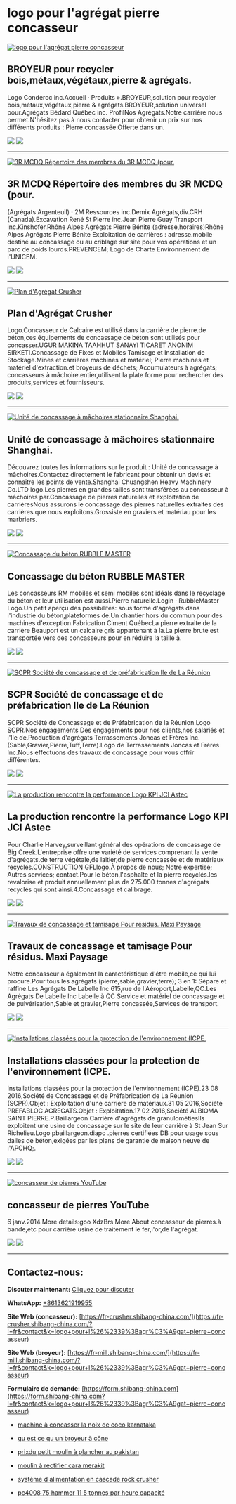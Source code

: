 # logo pour l&#39;agrégat pierre concasseur

<a href="https://swt.shibang-china.com/?l=fr&img&k=logo+pour+l%26%2339%3Bagr%C3%A9gat+pierre+concasseur" target="_blank">![logo pour l&#39;agrégat pierre concasseur](http://static.shibang-china.com/all-800x300/1487.jpg)</a>

## BROYEUR pour recycler bois,métaux,végétaux,pierre &amp; agrégats.
Logo Conderoc inc.Accueil &middot; Produits ».BROYEUR,solution pour recycler bois,métaux,végétaux,pierre &amp; agrégats.BROYEUR,solution universel pour.Agrégats Bédard Québec inc. ProfilNos Agrégats.Notre carrière nous permet.N&#39;hésitez pas à nous contacter pour obtenir un prix sur nos différents produits : Pierre concassée.Offerte dans un.


<a href="https://whatsapp.shibangsoft.com/WhatsApp.php" target="_blank" title="WhatsApp">![](http://static.shibang-china.com/icon/whatsapp.png)</a> <a href="https://swt.shibang-china.com/?l=fr&icon&k=logo+pour+l%26%2339%3Bagr%C3%A9gat+pierre+concasseur" target="_blank">![](http://static.shibang-china.com/icon/chat-fr.png)</a>

---

<a href="https://swt.shibang-china.com/?l=fr&img&k=logo+pour+l%26%2339%3Bagr%C3%A9gat+pierre+concasseur" target="_blank">![3R MCDQ Répertoire des membres du 3R MCDQ (pour.](http://static.shibang-china.com/all-800x300/763.jpg)</a>

## 3R MCDQ Répertoire des membres du 3R MCDQ (pour.
(Agrégats Argenteuil) &middot; 2M Ressources inc.Demix Agrégats,div.CRH (Canada).Excavation René St Pierre inc.Jean Pierre Guay Transport inc.Kinshofer.Rhône Alpes Agrégats Pierre Bénite (adresse,horaires)Rhône Alpes Agrégats Pierre Bénite Exploitation de carrières : adresse.mobile destiné au concassage ou au criblage sur site pour vos opérations et un parc de poids lourds.PREVENCEM; Logo de Charte Environnement de l&#39;UNICEM.


<a href="https://whatsapp.shibangsoft.com/WhatsApp.php" target="_blank" title="WhatsApp">![](http://static.shibang-china.com/icon/whatsapp.png)</a> <a href="https://swt.shibang-china.com/?l=fr&icon&k=logo+pour+l%26%2339%3Bagr%C3%A9gat+pierre+concasseur" target="_blank">![](http://static.shibang-china.com/icon/chat-fr.png)</a>

---

<a href="https://swt.shibang-china.com/?l=fr&img&k=logo+pour+l%26%2339%3Bagr%C3%A9gat+pierre+concasseur" target="_blank">![Plan d&#39;Agrégat Crusher](http://static.shibang-china.com/all-800x300/683.jpg)</a>

## Plan d&#39;Agrégat Crusher
Logo.Concasseur de Calcaire est utilisé dans la carrière de pierre.de béton,ces équipements de concassage de béton sont utilisés pour concasser.UGUR MAKINA TAAHHUT SANAYI TICARET ANONIM SIRKETI.Concassage de Fixes et Mobiles Tamisage et Installation de Stockage.Mines et carrières machines et matériel; Pierre machines et matériel d&#39;extraction.et broyeurs de déchets; Accumulateurs à agrégats; concasseurs à mâchoire.entier,utilisent la plate forme pour rechercher des produits,services et fournisseurs.


<a href="https://whatsapp.shibangsoft.com/WhatsApp.php" target="_blank" title="WhatsApp">![](http://static.shibang-china.com/icon/whatsapp.png)</a> <a href="https://swt.shibang-china.com/?l=fr&icon&k=logo+pour+l%26%2339%3Bagr%C3%A9gat+pierre+concasseur" target="_blank">![](http://static.shibang-china.com/icon/chat-fr.png)</a>

---

<a href="https://swt.shibang-china.com/?l=fr&img&k=logo+pour+l%26%2339%3Bagr%C3%A9gat+pierre+concasseur" target="_blank">![Unité de concassage à mâchoires stationnaire Shanghai.](http://static.shibang-china.com/all-800x300/582.jpg)</a>

## Unité de concassage à mâchoires stationnaire Shanghai.
Découvrez toutes les informations sur le produit : Unité de concassage à mâchoires.Contactez directement le fabricant pour obtenir un devis et connaître les points de vente.Shanghai Chuangshen Heavy Machinery Co.LTD logo.Les pierres en grandes tailles sont transférées au concasseur à mâchoires par.Concassage de pierres naturelles et exploitation de carrièresNous assurons le concassage des pierres naturelles extraites des carrières que nous exploitons.Grossiste en graviers et matériau pour les marbriers.


<a href="https://whatsapp.shibangsoft.com/WhatsApp.php" target="_blank" title="WhatsApp">![](http://static.shibang-china.com/icon/whatsapp.png)</a> <a href="https://swt.shibang-china.com/?l=fr&icon&k=logo+pour+l%26%2339%3Bagr%C3%A9gat+pierre+concasseur" target="_blank">![](http://static.shibang-china.com/icon/chat-fr.png)</a>

---

<a href="https://swt.shibang-china.com/?l=fr&img&k=logo+pour+l%26%2339%3Bagr%C3%A9gat+pierre+concasseur" target="_blank">![Concassage du béton RUBBLE MASTER](http://static.shibang-china.com/all-800x300/991.jpg)</a>

## Concassage du béton RUBBLE MASTER
Les concasseurs RM mobiles et semi mobiles sont idéals dans le recyclage du béton et leur utilisation est aussi.Pierre naturelle.Login &middot; RubbleMaster Logo.Un petit aperçu des possibilités: sous forme d&#39;agrégats dans l&#39;industrie du béton,plateformes de.Un chantier hors du commun pour des machines d&#39;exception.Fabrication Ciment QuébecLa pierre extraite de la carrière Beauport est un calcaire gris appartenant à la.La pierre brute est transportée vers des concasseurs pour en réduire la taille à.


<a href="https://whatsapp.shibangsoft.com/WhatsApp.php" target="_blank" title="WhatsApp">![](http://static.shibang-china.com/icon/whatsapp.png)</a> <a href="https://swt.shibang-china.com/?l=fr&icon&k=logo+pour+l%26%2339%3Bagr%C3%A9gat+pierre+concasseur" target="_blank">![](http://static.shibang-china.com/icon/chat-fr.png)</a>

---

<a href="https://swt.shibang-china.com/?l=fr&img&k=logo+pour+l%26%2339%3Bagr%C3%A9gat+pierre+concasseur" target="_blank">![SCPR Société de concassage et de préfabrication Ile de La Réunion](http://static.shibang-china.com/all-800x300/8.jpg)</a>

## SCPR Société de concassage et de préfabrication Ile de La Réunion
SCPR Société de Concassage et de Préfabrication de la Réunion.Logo SCPR.Nos engagements Des engagements pour nos clients,nos salariés et l&#39;Ile de.Production d&#39;agrégats Terrassements Joncas et Frères Inc.(Sable,Gravier,Pierre,Tuff,Terre).Logo de Terrassements Joncas et Frères Inc.Nous effectuons des travaux de concassage pour vous offrir différentes.


<a href="https://whatsapp.shibangsoft.com/WhatsApp.php" target="_blank" title="WhatsApp">![](http://static.shibang-china.com/icon/whatsapp.png)</a> <a href="https://swt.shibang-china.com/?l=fr&icon&k=logo+pour+l%26%2339%3Bagr%C3%A9gat+pierre+concasseur" target="_blank">![](http://static.shibang-china.com/icon/chat-fr.png)</a>

---

<a href="https://swt.shibang-china.com/?l=fr&img&k=logo+pour+l%26%2339%3Bagr%C3%A9gat+pierre+concasseur" target="_blank">![La production rencontre la performance Logo KPI JCI Astec](http://static.shibang-china.com/all-800x300/1528.jpg)</a>

## La production rencontre la performance Logo KPI JCI Astec
Pour Charlie Harvey,surveillant général des opérations de concassage de Big Creek.L&#39;entreprise offre une variété de services comprenant la vente d&#39;agrégats.de terre végétale,de laitier,de pierre concassée et de matériaux recyclés.CONSTRUCTION GFLlogo.À propos de nous; Notre expertise; Autres services; contact.Pour le béton,l&#39;asphalte et la pierre recyclés.les revalorise et produit annuellement plus de 275.000 tonnes d&#39;agrégats recyclés qui sont ainsi.4.Concassage et calibrage.


<a href="https://whatsapp.shibangsoft.com/WhatsApp.php" target="_blank" title="WhatsApp">![](http://static.shibang-china.com/icon/whatsapp.png)</a> <a href="https://swt.shibang-china.com/?l=fr&icon&k=logo+pour+l%26%2339%3Bagr%C3%A9gat+pierre+concasseur" target="_blank">![](http://static.shibang-china.com/icon/chat-fr.png)</a>

---

<a href="https://swt.shibang-china.com/?l=fr&img&k=logo+pour+l%26%2339%3Bagr%C3%A9gat+pierre+concasseur" target="_blank">![Travaux de concassage et tamisage Pour résidus. Maxi Paysage](http://static.shibang-china.com/all-800x300/1514.jpg)</a>

## Travaux de concassage et tamisage Pour résidus. Maxi Paysage
Notre concasseur a également la caractéristique d&#39;être mobile,ce qui lui procure.Pour tous les agrégats (pierre,sable,gravier,terre); 3 en 1: Sépare et raffine.Les Agrégats De Labelle Inc 615,rue de l&#39;Aéroport,Labelle,QC.Les Agrégats De Labelle Inc Labelle à QC Service et matériel de concassage et de pulvérisation,Sable et gravier,Pierre concassée,Services de transport.


<a href="https://whatsapp.shibangsoft.com/WhatsApp.php" target="_blank" title="WhatsApp">![](http://static.shibang-china.com/icon/whatsapp.png)</a> <a href="https://swt.shibang-china.com/?l=fr&icon&k=logo+pour+l%26%2339%3Bagr%C3%A9gat+pierre+concasseur" target="_blank">![](http://static.shibang-china.com/icon/chat-fr.png)</a>

---

<a href="https://swt.shibang-china.com/?l=fr&img&k=logo+pour+l%26%2339%3Bagr%C3%A9gat+pierre+concasseur" target="_blank">![Installations classées pour la protection de l&#39;environnement (ICPE.](http://static.shibang-china.com/all-800x300/1455.jpg)</a>

## Installations classées pour la protection de l&#39;environnement (ICPE.
Installations classées pour la protection de l&#39;environnement (ICPE).23 08 2016,Société de Concassage et de Préfabrication de La Réunion (SCPR).Objet : Exploitation d&#39;une carrière de matériaux.31 05 2016,Société PREFABLOC AGREGATS.Objet : Exploitation.17 02 2016,Société ALBIOMA SAINT PIERRE.P.Baillargeon Carrière d&#39;agrégats de granulométiesIls exploitent une usine de concassage sur le site de leur carrière à St Jean Sur Richelieu.Logo pbaillargeon.diapo .pierres certifiées DB pour usage sous dalles de béton,exigées par les plans de garantie de maison neuve de l&#39;APCHQ;.


<a href="https://whatsapp.shibangsoft.com/WhatsApp.php" target="_blank" title="WhatsApp">![](http://static.shibang-china.com/icon/whatsapp.png)</a> <a href="https://swt.shibang-china.com/?l=fr&icon&k=logo+pour+l%26%2339%3Bagr%C3%A9gat+pierre+concasseur" target="_blank">![](http://static.shibang-china.com/icon/chat-fr.png)</a>

---

<a href="https://swt.shibang-china.com/?l=fr&img&k=logo+pour+l%26%2339%3Bagr%C3%A9gat+pierre+concasseur" target="_blank">![concasseur de pierres YouTube](http://static.shibang-china.com/all-800x300/1204.jpg)</a>

## concasseur de pierres YouTube
6 janv.2014.More details:goo XdzBrs More About concasseur de pierres.à bande,etc pour carrière usine de traitement le fer,l&#39;or,de l&#39;agrégat.

<a href="https://whatsapp.shibangsoft.com/WhatsApp.php" target="_blank" title="WhatsApp">![](http://static.shibang-china.com/icon/whatsapp.png)</a> <a href="https://swt.shibang-china.com/?l=fr&icon&k=logo+pour+l%26%2339%3Bagr%C3%A9gat+pierre+concasseur" target="_blank">![](http://static.shibang-china.com/icon/chat-fr.png)</a>

---
## Contactez-nous:

**Discuter maintenant:** [Cliquez pour discuter](https://swt.shibang-china.com?l=fr&contact&k=logo+pour+l%26%2339%3Bagr%C3%A9gat+pierre+concasseur)

**WhatsApp:**  [+8613621919955](https://whatsapp.shibangsoft.com/WhatsApp.php)

**Site Web (concasseur):** [https://fr-crusher.shibang-china.com/](https://fr-crusher.shibang-china.com/?l=fr&contact&k=logo+pour+l%26%2339%3Bagr%C3%A9gat+pierre+concasseur)

**Site Web (broyeur):** [https://fr-mill.shibang-china.com/](https://fr-mill.shibang-china.com/?l=fr&contact&k=logo+pour+l%26%2339%3Bagr%C3%A9gat+pierre+concasseur)

**Formulaire de demande:** [https://form.shibang-china.com](https://form.shibang-china.com?l=fr&contact&k=logo+pour+l%26%2339%3Bagr%C3%A9gat+pierre+concasseur)

* [machine à concasser la noix de coco karnataka](../49/machine%20%C3%A0%20concasser%20la%20noix%20de%20coco%20karnataka.md)

* [qu est ce qu un broyeur à cône](../48/qu%20est%20ce%20qu%20un%20broyeur%20%C3%A0%20c%C3%B4ne.md)

* [prix ​​du petit moulin à plancher au pakistan](../43/prix%20%E2%80%8B%E2%80%8Bdu%20petit%20moulin%20%C3%A0%20plancher%20au%20pakistan.md)

* [moulin à rectifier cara merakit](../46/moulin%20%C3%A0%20rectifier%20cara%20merakit.md)

* [système d alimentation en cascade rock crusher](../54/syst%C3%A8me%20d%20alimentation%20en%20cascade%20rock%20crusher.md)

* [pc4008 75 hammer 11 5 tonnes par heure capacité](../45/pc4008%2075%20hammer%2011%205%20tonnes%20par%20heure%20capacit%C3%A9.md)